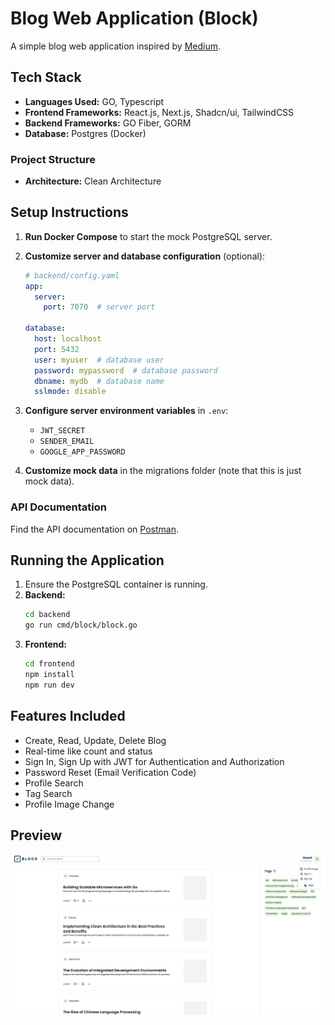 # Blog Web Application (Block)
A simple blog web application inspired by [Medium](https://medium.com).

## Tech Stack
- **Languages Used:** GO, Typescript
- **Frontend Frameworks:** React.js, Next.js, Shadcn/ui, TailwindCSS
- **Backend Frameworks:** GO Fiber, GORM
- **Database:** Postgres (Docker)

### Project Structure
- **Architecture:** Clean Architecture

## Setup Instructions
1. **Run Docker Compose** to start the mock PostgreSQL server.
2. **Customize server and database configuration** (optional):
    ```yaml
    # backend/config.yaml
    app:
      server:
        port: 7070  # server port

    database:
      host: localhost
      port: 5432
      user: myuser  # database user
      password: mypassword  # database password
      dbname: mydb  # database name
      sslmode: disable
    ```

3. **Configure server environment variables** in `.env`:
    - `JWT_SECRET`
    - `SENDER_EMAIL`
    - `GOOGLE_APP_PASSWORD`
4. **Customize mock data** in the migrations folder (note that this is just mock data).

### API Documentation
Find the API documentation on [Postman](https://www.postman.com/altimetry-cosmologist-63308896/workspace/yobubble-s-playground/collection/32957457-a675066f-9852-472c-96e1-dcf85c82791b?action=share&creator=32957457).

## Running the Application
1. Ensure the PostgreSQL container is running.
2. **Backend:**
    ```sh
    cd backend
    go run cmd/block/block.go
    ```
3. **Frontend:**
    ```sh
    cd frontend
    npm install
    npm run dev
    ```

## Features Included
- Create, Read, Update, Delete Blog
- Real-time like count and status
- Sign In, Sign Up with JWT for Authentication and Authorization
- Password Reset (Email Verification Code)
- Profile Search
- Tag Search
- Profile Image Change

## Preview
![Landing Page](./landing.png)
